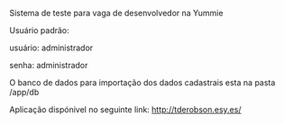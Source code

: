 Sistema de teste para vaga de desenvolvedor na Yummie

Usuário padrão:

usuário: administrador

senha: administrador

O banco de dados para importação dos dados cadastrais esta na pasta /app/db


Aplicação dispónivel no seguinte link: http://tderobson.esy.es/
